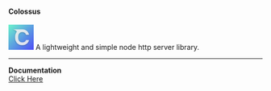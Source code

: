 #### Colossus

<img title="Colossus" alt="Colossus Logo" src="./img/Colossus.png" width="50px" height="50px">
A lightweight and simple node http server library.

---

**Documentation**<br>
[Click Here](https://colossus.monotrix.xyz)
